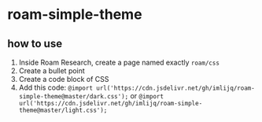 # roam-simple-theme



## how to use

1. Inside Roam Research, create a page named exactly `roam/css`
2. Create a bullet point
3. Create a code block of CSS
4. Add this code: 
`@import url('https://cdn.jsdelivr.net/gh/imlijq/roam-simple-theme@master/dark.css');`
or `@import url('https://cdn.jsdelivr.net/gh/imlijq/roam-simple-theme@master/light.css');` 


